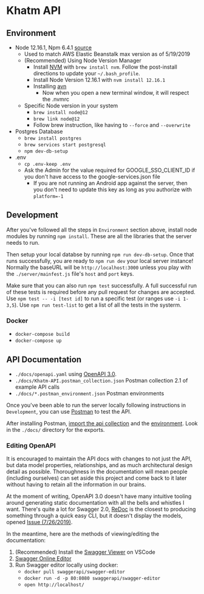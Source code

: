 # Khatm API

## Environment

- Node 12.16.1, Npm 6.4.1 [source](https://medium.com/@katopz/how-to-install-specific-nodejs-version-c6e1cec8aa11)
  - Used to match AWS Elastic Beanstalk max version as of 5/19/2019
  - (Recommended) Using Node Version Manager
     - Install [NVM](https://github.com/nvm-sh/nvm) with `brew install nvm`. Follow the post-install directions to update your `~/.bash_profile`.
     - Install Node Version 12.16.1 with `nvm install 12.16.1`
     - Installing [avn](https://www.npmjs.com/package/avn)
       - Now when you open a new terminal window, it will respect the .nvmrc
  - Specific Node version in your system
     - `brew install node@12`
     - `brew link node@12`
     - Follow brew instruction, like having to `--force` and `--overwrite`
- Postgres Database
  - `brew install postgres`
  - `brew services start postgresql`
  - `npm dev-db-setup`
- .env
  - `cp .env-keep .env`
  - Ask the Admin for the value required for GOOGLE_SSO_CLIENT_ID if you don't have access to the google-services.json file
    - If you are not running an Android app against the server, then you don't need to update this key as long as you authorize with `platform=-1`

## Development

After you've followed all the steps in `Environment` section above, install node modules by running `npm install`. These are all the libraries that the server needs to run.

Then setup your local databse by running `npm run dev-db-setup`. Once that runs successfully, you are ready to `npm run dev` your local server instance! Normally the baseURL will be `http://localhost:3000` unless you play with the `./server/mainfest.js` file's `host` and `port` keys.

Make sure that you can also run `npm test` successfully. A full successful run of these tests is required before any pull request for changes are accepted. Use `npm test -- -i [test id]` to run a specific test (or ranges use `-i 1-3,5`). Use `npm run test-list` to get a list of all the tests in the systerm.

### Docker

- `docker-compose build`
- `docker-compose up`

## API Documentation

- `./docs/openapi.yaml` using [OpenAPI 3.0](https://swagger.io/blog/news/announcing-openapi-3-0/).
- `./docs/Khatm-API.postman_collection.json` Postman collection 2.1 of example API calls
- `./docs/*.postman_environment.json` Postman environments

Once you've been able to run the server locally following instructions in `Development`, you can use [Postman](https://www.getpostman.com/) to test the API.

After installing Postman, [import the api collection](https://learning.getpostman.com/docs/postman/collections/sharing_collections/) and the [environment](https://learning.getpostman.com/docs/postman/environments_and_globals/manage_environments#sharing-an-environment). Look in the `./docs/` directory for the exports.

### Editing OpenAPI

It is encouraged to maintain the API docs with changes to not just the API, but data model properties, relationships, and as much architectural design detail as possible. Thoroughness in the documentation will mean people (including ourselves) can set aside this project and come back to it later without having to retain all the information in our brains.

At the moment of writing, OpenAPI 3.0 doesn't have many intuitive tooling around generating static documentation with all the bells and whistles I want. There's quite a lot for Swagger 2.0, [ReDoc](https://github.com/Redocly/redoc) is the closest to producing something through a quick easy CLI, but it doesn't display the models, opened [Issue (7/26/2019)](https://github.com/khatm-org/khatm-api/issues/12).

In the meantime, here are the methods of viewing/editing the documentation:
1. (Recommended) Install the [Swagger Viewer](https://marketplace.visualstudio.com/items?itemName=Arjun.swagger-viewer) on VSCode
1. [Swagger Online Editor](http://editor.swagger.io/)
1. Run Swagger editor locally using docker:
     - `docker pull swaggerapi/swagger-editor`
     - `docker run -d -p 80:8080 swaggerapi/swagger-editor`
     - `open http://localhost/`
